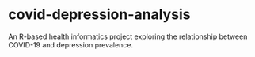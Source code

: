 # covid-depression-analysis
An R-based health informatics project exploring the relationship between COVID-19 and depression prevalence.
